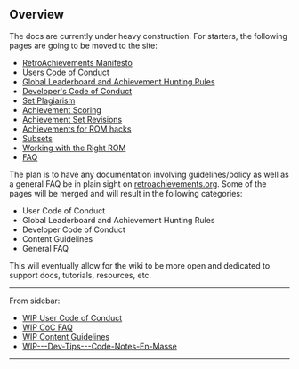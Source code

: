 ## Overview

The docs are currently under heavy construction. For starters, the following pages are going to be moved to the site:

- [RetroAchievements Manifesto](/guidelines/users/retroachievements-manifesto)
- [Users Code of Conduct](Users-Code-of-Conduct)
- [Global Leaderboard and Achievement Hunting Rules](/guidelines/users/global-leaderboard-and-achievement-hunting-rules)
- [Developer's Code of Conduct](/guidelines/developers/code-of-conduct)
- [Set Plagiarism](Set-Plagiarism)
- [Achievement Scoring](/developer-docs/achievement-scoring)
- [Achievement Set Revisions](/guidelines/content/achievement-set-revisions)
- [Achievements for ROM hacks](/guidelines/content/achievements-for-rom-hacks)
- [Subsets](/guidelines/content/subsets)
- [Working with the Right ROM](/guidelines/content/working-with-the-right-rom)
- [FAQ](/general/faq)

The plan is to have any documentation involving guidelines/policy as well as a general FAQ be in plain sight on [retroachievements.org](https://retroachievements.org). Some of the pages will be merged and will result in the following categories:

- User Code of Conduct
- Global Leaderboard and Achievement Hunting Rules
- Developer Code of Conduct
- Content Guidelines
- General FAQ

This will eventually allow for the wiki to be more open and dedicated to support docs, tutorials, resources, etc.

---

From sidebar:

- [WIP User Code of Conduct](WIP-User-Code-of-Conduct)
- [WIP CoC FAQ](WIP-CoC-FAQ)
- [WIP Content Guidelines](WIP-Content-Guidelines)
- [WIP---Dev-Tips---Code-Notes-En-Masse](WIP---Dev-Tips---Code-Notes-En-Masse)

---
